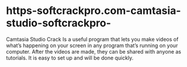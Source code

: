 # https-softcrackpro.com-camtasia-studio-softcrackpro-
Camtasia Studio Crack  Is a useful program that lets you make videos of what’s happening on your screen in any program that’s running on your computer. After the videos are made, they can be shared with anyone as tutorials. It is easy to set up and will be done quickly.
